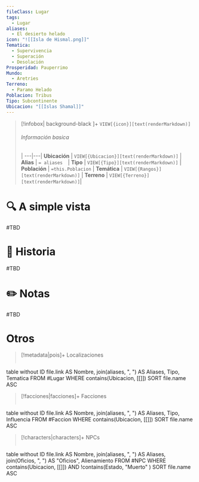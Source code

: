```yaml
---
fileClass: Lugar
tags:
  - Lugar
aliases:
  - El desierto helado
icon: "![[Isla de Hismal.png]]"
Tematica:
  - Supervivencia
  - Superación
  - Desolación
Prosperidad: Pauperrimo
Mundo:
  - Aretries
Terreno:
  - Paramo Helado
Poblacion: Tribus
Tipo: Subcontinente
Ubicacion: "[[Islas Shamal]]"
---
```



> [!infobox| background-black ]+
> `VIEW[{icon}][text(renderMarkdown)]`
> ###### Información basica
>  |
> ---|---|
>  **Ubicación** | `VIEW[{Ubicacion}][text(renderMarkdown)]` |
> **Alias** | `= aliases  `|
> **Tipo** | `VIEW[{Tipo}][text(renderMarkdown)]` |
> **Población** | `=this.Poblacion` |
> **Temática** | `VIEW[{Rangos}][text(renderMarkdown)]` |
> **Terreno** | `VIEW[{Terreno}][text(renderMarkdown)]`|

# 🔍 A simple vista

#TBD

# 📜 Historia

#TBD

# ✏️ Notas

#TBD

# Otros

> [!metadata|pois]+ Localizaciones
> ```dataview
table without ID file.link AS Nombre, join(aliases, ", ") AS Aliases, Tipo, Tematica
FROM #Lugar
WHERE  contains(Ubicacion, [[]])
SORT file.name ASC

> [!facciones|facciones]+ Facciones
> ```dataview
table without ID file.link AS Nombre, join(aliases, ", ") AS Aliases, Tipo, Influencia
FROM #Faccion
WHERE  contains(Ubicacion, [[]])
SORT file.name ASC

> [!characters|characters]+ NPCs
> ```dataview
table without ID file.link AS Nombre, join(aliases, ", ") AS Aliases, join(Oficios, ", ") AS "Oficios", Alienamiento
FROM #NPC
WHERE  contains(Ubicacion, [[]]) AND !contains(Estado, "Muerto" )
SORT file.name ASC
